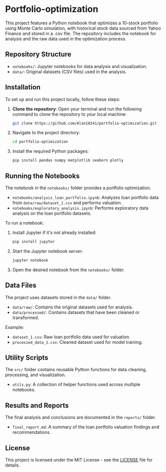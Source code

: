 # Portfolio-optimization
This project features a Python notebook that optimizes a 10-stock portfolio using Monte Carlo simulation, with historical stock data sourced from Yahoo Finance and stored in a .csv file. The repository includes the notebook for analysis and the raw data used in the optimization process.

## Repository Structure
- `notebooks/`: Jupyter notebooks for data analysis and visualization.
- `data/`: Original datasets (CSV files) used in the analysis.

## Installation
To set up and run this project locally, follow these steps:

1. **Clone the repository**:
   Open your terminal and run the following command to clone the repository to your local machine:
   ```bash
   git clone https://github.com/Alan18241/portfolio-optimization.git
    ```
2. Navigate to the project directory:
    ```bash
    cd portfolio-optimization
    ```
3. Install the required Python packages:
    ```bash
    pip install pandas numpy matplotlib seaborn plotly
    ```

## Running the Notebooks
The notebook in the `notebooks/` folder provides a portfolio optimization.

- `notebooks/analysis_loan_portfolio.ipynb`: Analyzes loan portfolio data from `data/raw/dataset_1.csv` and performs valuation.
- `notebooks/exploratory_analysis.ipynb`: Performs exploratory data analysis on the loan portfolio datasets.

To run a notebook:
1. Install Jupyter if it's not already installed:
    ```bash
    pip install jupyter
    ```
2. Start the Jupyter notebook server:
    ```bash
    jupyter notebook
    ```
3. Open the desired notebook from the `notebooks/` folder.

## Data Files
The project uses datasets stored in the `data/` folder.

- `data/raw/`: Contains the original datasets used for analysis.
- `data/processed/`: Contains datasets that have been cleaned or transformed.
 
Example: 
- `dataset_1.csv`: Raw loan portfolio data used for valuation.
- `processed_data_1.csv`: Cleaned dataset used for model training.

## Utility Scripts
The `src/` folder contains reusable Python functions for data cleaning, processing, and visualization.

- `utils.py`: A collection of helper functions used across multiple notebooks.

## Results and Reports
The final analysis and conclusions are documented in the `reports/` folder.

- `final_report.md`: A summary of the loan portfolio valuation findings and recommendations.

## License
This project is licensed under the MIT License - see the [LICENSE](LICENSE) file for details.
